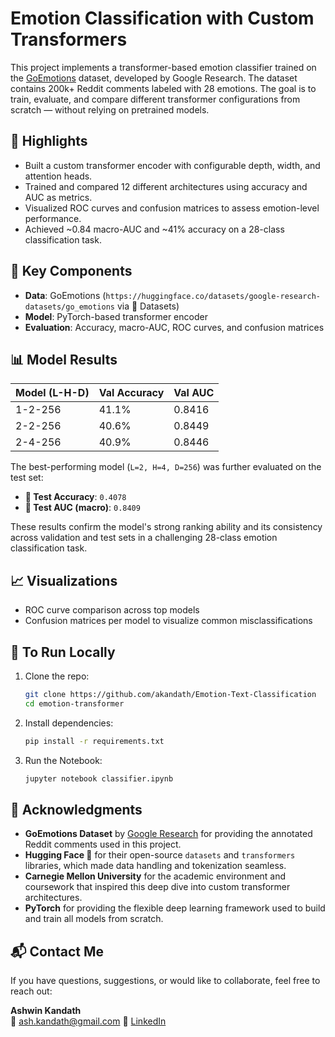 # Emotion Classification with Custom Transformers

This project implements a transformer-based emotion classifier trained on the [GoEmotions](https://huggingface.co/datasets/google-research-datasets/go_emotions) dataset, developed by Google Research. The dataset contains 200k+ Reddit comments labeled with 28 emotions. The goal is to train, evaluate, and compare different transformer configurations from scratch — without relying on pretrained models.

## 🚀 Highlights

- Built a custom transformer encoder with configurable depth, width, and attention heads.
- Trained and compared 12 different architectures using accuracy and AUC as metrics.
- Visualized ROC curves and confusion matrices to assess emotion-level performance.
- Achieved ~0.84 macro-AUC and ~41% accuracy on a 28-class classification task.


## 🧠 Key Components

- **Data**: GoEmotions (`https://huggingface.co/datasets/google-research-datasets/go_emotions` via 🤗 Datasets)
- **Model**: PyTorch-based transformer encoder
- **Evaluation**: Accuracy, macro-AUC, ROC curves, and confusion matrices

## 📊 Model Results

| Model (L-H-D)     | Val Accuracy | Val AUC |
|------------------|--------------|---------|
| 1-2-256          | 41.1%        | 0.8416  |
| 2-2-256          | 40.6%        | 0.8449  |
| 2-4-256          | 40.9%        | 0.8446  |

The best-performing model (`L=2, H=4, D=256`) was further evaluated on the test set:

- **🧪 Test Accuracy**: `0.4078`
- **🧪 Test AUC (macro)**: `0.8409`

These results confirm the model's strong ranking ability and its consistency across validation and test sets in a challenging 28-class emotion classification task.

## 📈 Visualizations

- ROC curve comparison across top models
- Confusion matrices per model to visualize common misclassifications

## 🧪 To Run Locally

1. Clone the repo:
   ```bash
   git clone https://github.com/akandath/Emotion-Text-Classification
   cd emotion-transformer

2. Install dependencies:
   ```bash
   pip install -r requirements.txt

3. Run the Notebook:
    ```bash
    jupyter notebook classifier.ipynb

## 🙏 Acknowledgments

- **GoEmotions Dataset** by [Google Research](https://huggingface.co/datasets/google-research-datasets/go_emotions) for providing the annotated Reddit comments used in this project.
- **Hugging Face 🤗** for their open-source `datasets` and `transformers` libraries, which made data handling and tokenization seamless.
- **Carnegie Mellon University** for the academic environment and coursework that inspired this deep dive into custom transformer architectures.
- **PyTorch** for providing the flexible deep learning framework used to build and train all models from scratch.

## 📬 Contact Me

If you have questions, suggestions, or would like to collaborate, feel free to reach out:

**Ashwin Kandath**  
📧 ash.kandath@gmail.com 
🔗 [LinkedIn](https://www.linkedin.com/in/ashwinkandath/)